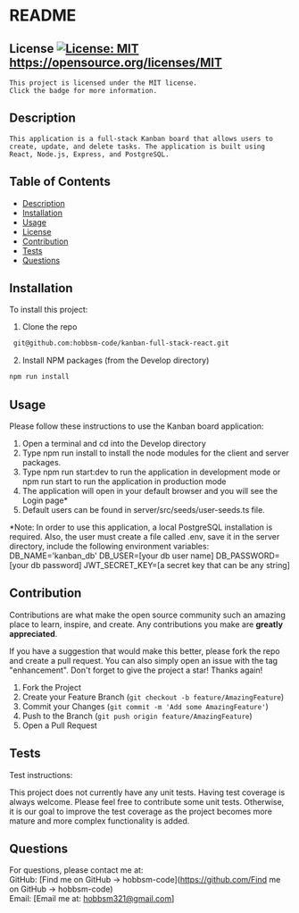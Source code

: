 # README  
  ## License [![License: MIT](https://img.shields.io/badge/License-MIT-yellow.svg)](https://opensource.org/licenses/MIT)  https://opensource.org/licenses/MIT  
    This project is licensed under the MIT license. 
    Click the badge for more information.  
  ## Description  
    This application is a full-stack Kanban board that allows users to create, update, and delete tasks. The application is built using React, Node.js, Express, and PostgreSQL. 

  ## Table of Contents  
  - [Description](#description)  
  - [Installation](#installation)  
  - [Usage](#usage)  
  - [License](#license)  
  - [Contribution](#contribution)  
  - [Tests](#tests)  
  - [Questions](#questions)  
  ## Installation  
  To install this project:  

  1. Clone the repo
   ```sh
    git@github.com:hobbsm-code/kanban-full-stack-react.git
   ```
  2. Install NPM packages (from the Develop directory)
   ```sh
   npm run install
   ```

  ## Usage  
  Please follow these instructions to use the Kanban board application:

  1. Open a terminal and cd into the Develop directory 
  2. Type npm run install to install the node modules for the client and server packages.
  3. Type npm run start:dev to run the application in development mode or npm run start to run the application in production mode
  3. The application will open in your default browser and you will see the Login page*
  4. Default users can be found in server/src/seeds/user-seeds.ts file.

  *Note: In order to use this application, a local PostgreSQL installation is required. Also, the user must create a file called .env, save it in the server directory, include the following environment variables: 
  DB_NAME='kanban_db'
  DB_USER=[your db user name]
  DB_PASSWORD=[your db password]
  JWT_SECRET_KEY=[a secret key that can be any string]
  
  ## Contribution  
  Contributions are what make the open source community such an amazing place to learn, inspire, and create. Any contributions you make are **greatly appreciated**.

  If you have a suggestion that would make this better, please fork the repo and create a pull request. You can also simply open an issue with the tag "enhancement".
  Don't forget to give the project a star! Thanks again!

  1. Fork the Project
  2. Create your Feature Branch (`git checkout -b feature/AmazingFeature`)
  3. Commit your Changes (`git commit -m 'Add some AmazingFeature'`)
  4. Push to the Branch (`git push origin feature/AmazingFeature`)
  5. Open a Pull Request

  ## Tests  
  Test instructions:  

  This project does not currently have any unit tests. Having test coverage is always welcome. Please feel free to contribute some unit tests. Otherwise, it is our goal to improve the test coverage as the project becomes more mature and more complex functionality is added.

  ## Questions  
  For questions, please contact me at:  
  GitHub: [Find me on GitHub ->  hobbsm-code](https://github.com/Find me on GitHub ->  hobbsm-code)  
  Email: [Email me at: hobbsm321@gmail.com]  
  
